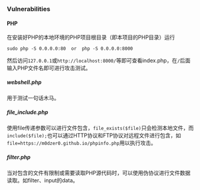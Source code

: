 ### Vulnerabilities

#### PHP

在安装好PHP的本地环境的PHP项目根目录（即本项目的PHP目录）运行

```shell
sudo php -S 0.0.0.0:80	or	php -S 0.0.0.0:8000
```

然后访问`127.0.0.1`或`http://localhost:8000/`等即可查看index.php，在`/`后面输入PHP文件名即可进行攻击测试。

##### webshell.php

用于测试一句话木马。

##### file_include.php

使用file传递参数可以进行文件包含，`file_exists($file)`只会检测本地文件，而`include($file);`也可以通过HTTP协议和FTP协议对远程文件进行包含，如`file=https://m0dzer0.github.io/phpinfo.php`用以执行攻击。

##### filter.php

当对包含的文件有限制或需要读取PHP源代码时，可以使用伪协议进行文件数据读取。如filter、input的data。
